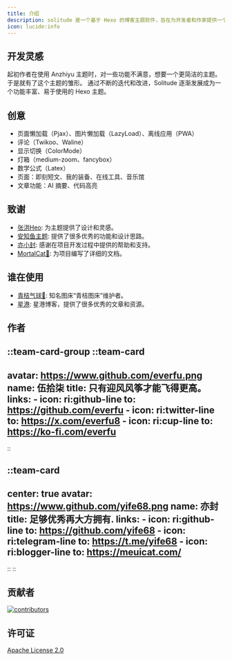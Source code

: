 ```yaml
---
title: 介绍
description: solitude 是一个基于 Hexo 的博客主题软件，旨在为开发者和作家提供一个极简而优雅的博客解决方案。
icon: lucide:info
---
```


## 开发灵感

起初作者在使用 Anzhiyu 主题时，对一些功能不满意，想要一个更简洁的主题。于是就有了这个主题的雏形。
通过不断的迭代和改进，Solitude 逐渐发展成为一个功能丰富、易于使用的 Hexo 主题。

## 创意

- 页面懒加载（Pjax）、图片懒加载（LazyLoad）、离线应用（PWA）
- 评论（Twikoo、Waline）
- 显示切换（ColorMode）
- 灯箱（medium-zoom、fancybox）
- 数学公式（Latex）
- 页面：即刻短文、我的装备、在线工具、音乐馆
- 文章功能：AI 摘要、代码高亮

## 致谢

- [张洪Heo](https://github.com/zhheo): 为主题提供了设计和灵感。
- [安知鱼主题](https://github.com/anzhiyu-c/hexo-theme-anzhiyu): 提供了很多优秀的功能和设计思路。
- [亦小封](https://github.com/yife68): 感谢在项目开发过程中提供的帮助和支持。
- [MortalCat🦊](https://github.com/xiowo): 为项目编写了详细的文档。

## 谁在使用

- [青桔气球🎈](https://blog.qjqq.cn/): 知名图床“青桔图床”维护者。
- [星港](https://blog.starsharbor.com/): 星港博客，提供了很多优秀的文章和资源。

## 作者

::team-card-group
  ::team-card
  ---
  avatar: https://www.github.com/everfu.png
  name: 伍拾柒
  title: 只有迎风风筝才能飞得更高。
  links:
    - icon: ri:github-line
      to: https://github.com/everfu
    - icon: ri:twitter-line
      to: https://x.com/everfu8
    - icon: ri:cup-line
      to: https://ko-fi.com/everfu
  ---
  ::

  ::team-card
  ---
  center: true
  avatar: https://www.github.com/yife68.png
  name: 亦封
  title: 足够优秀再大方拥有.
  links:
    - icon: ri:github-line
      to: https://github.com/yife68
    - icon: ri:telegram-line
      to: https://t.me/yife68
    - icon: ri:blogger-line
      to: https://meuicat.com/
  ---
  ::
::

## 贡献者

[![contributors](https://contrib.rocks/image?repo=everfu/hexo-theme-solitude&max=1000)](https://github.com/everfu/hexo-theme-solitude)

## 许可证

[Apache License 2.0](https://github.com/everfu/hexo-theme-solitude/blob/main/LICENSE)